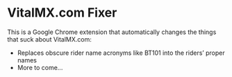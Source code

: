 # VitalMX.com Fixer

This is a Google Chrome extension that automatically changes the things that suck about VitalMX.com:

- Replaces obscure rider name acronyms like BT101 into the riders’ proper names
- More to come...

